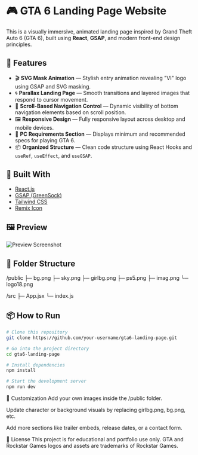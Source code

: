 # 🎮 GTA 6 Landing Page Website

This is a visually immersive, animated landing page inspired by Grand Theft Auto 6 (GTA 6), built using **React**, **GSAP**, and modern front-end design principles.

## 🚀 Features

- 🎬 **SVG Mask Animation** — Stylish entry animation revealing "VI" logo using GSAP and SVG masking.
- 🌀 **Parallax Landing Page** — Smooth transitions and layered images that respond to cursor movement.
- 🧭 **Scroll-Based Navigation Control** — Dynamic visibility of bottom navigation elements based on scroll position.
- 🖼️ **Responsive Design** — Fully responsive layout across desktop and mobile devices.
- 📝 **PC Requirements Section** — Displays minimum and recommended specs for playing GTA 6.
- 📦 **Organized Structure** — Clean code structure using React Hooks and `useRef`, `useEffect`, and `useGSAP`.

## 🧰 Built With

- [React.js](https://reactjs.org/)
- [GSAP (GreenSock)](https://greensock.com/gsap/)
- [Tailwind CSS](https://tailwindcss.com/)
- [Remix Icon](https://remixicon.com/)

## 🖼️ Preview

![Preview Screenshot](./preview.png) <!-- Replace with your actual screenshot if available -->

## 📂 Folder Structure

/public
├─ bg.png
├─ sky.png
├─ girlbg.png
├─ ps5.png
├─ imag.png
└─ logo18.png

/src
├─ App.jsx
└─ index.js


## 📦 How to Run

```bash
# Clone this repository
git clone https://github.com/your-username/gta6-landing-page.git

# Go into the project directory
cd gta6-landing-page

# Install dependencies
npm install

# Start the development server
npm run dev 
```
🔧 Customization
Add your own images inside the /public folder.

Update character or background visuals by replacing girlbg.png, bg.png, etc.

Add more sections like trailer embeds, release dates, or a contact form.

📜 License
This project is for educational and portfolio use only. GTA and Rockstar Games logos and assets are trademarks of Rockstar Games.
